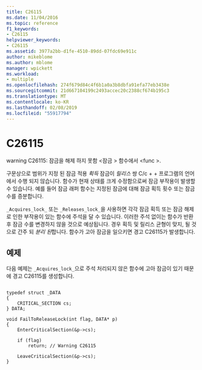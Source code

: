 ```yaml
---
title: C26115
ms.date: 11/04/2016
ms.topic: reference
f1_keywords:
- C26115
helpviewer_keywords:
- C26115
ms.assetid: 3977a2bb-d1fe-4510-89dd-07fdc69e911c
author: mikeblome
ms.author: mblome
manager: wpickett
ms.workload:
- multiple
ms.openlocfilehash: 274f679d84c4f6b1a0a3b8dbfa91efa77eb3438e
ms.sourcegitcommit: 21d667104199c2493accec20c2388cf674b195c3
ms.translationtype: MT
ms.contentlocale: ko-KR
ms.lasthandoff: 02/08/2019
ms.locfileid: "55917794"
---
```

# <a name="c26115"></a>C26115
warning C26115: 잠금을 해제 하지 못함 \<잠금 > 함수에서 \<func >.

 구문상으로 범위가 지정 된 잠금 적용 *획득* 잠금이 *릴리스* 쌍 C/c + + 프로그램의 언어에서 수행 되지 않습니다. 함수가 현재 상태를 크게 수정함으로써 잠금 부작용이 발생할 수 있습니다. 예를 들어 잠금 래퍼 함수는 지정된 잠금에 대해 잠금 획득 횟수 또는 잠금 수를 증분합니다.

 `_Acquires_lock_` 또는 `_Releases_lock_`을 사용하면 각각 잠금 획득 또는 잠금 해제로 인한 부작용이 있는 함수에 주석을 달 수 있습니다. 이러한 주석 없이는 함수가 반환 후 잠금 수를 변경하지 않을 것으로 예상됩니다. 경우 획득 및 릴리스 균형이 맞지, 될 것으로 간주 되 *분리 된*합니다. 함수가 고아 잠금을 일으키면 경고 C26115가 발생합니다.

## <a name="example"></a>예제
 다음 예제는 `_Acquires_lock_`으로 주석 처리되지 않은 함수에 고아 잠금이 있기 때문에 경고 C26115를 생성합니다.

```

typedef struct _DATA
{
    CRITICAL_SECTION cs;
} DATA;

void FailToReleaseLock(int flag, DATA* p)
{
    EnterCriticalSection(&p->cs);

    if (flag)
        return; // Warning C26115

    LeaveCriticalSection(&p->cs);
}
```